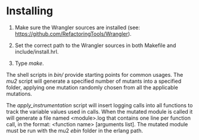 Installing
===

1) Make sure the Wrangler sources are installed (see: https://github.com/RefactoringTools/Wrangler).

2) Set the correct path to the Wrangler sources in both Makefile and include/install.hrl.

3) Type *make*.

The shell scripts in *bin/* provide starting points for common usages. The *mu2* script will generate a specified number of mutants into a specified folder, applying one mutation randomly chosen from all the applicable mutations.

The *apply_instrumentation* script will insert logging calls into all functions to track the variable values used in calls. When the mutated module is called it will generate a file named &lt;module&gt;.log that contains one line per function call, in the format: &lt;function name&gt; [arguments list]. The mutated module must be run with the mu2 *ebin* folder in the erlang path.
